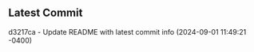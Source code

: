 
## Latest Commit
d3217ca - Update README with latest commit info (2024-09-01 11:49:21 -0400) <Yunxi-Zhou>
